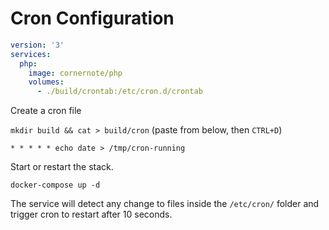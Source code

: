 # Cron Configuration

```yaml
version: '3'
services:
  php:
    image: cornernote/php
    volumes:
      - ./build/crontab:/etc/cron.d/crontab
```

Create a cron file

`mkdir build && cat > build/cron` (paste from below, then `CTRL+D`)

```
* * * * * echo date > /tmp/cron-running
```

Start or restart the stack.
    
```shell script
docker-compose up -d
```

The service will detect any change to files inside the `/etc/cron/` folder and trigger cron to restart after 10 seconds.

